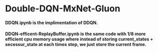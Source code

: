 # Double-DQN-MxNet-Gluon
#### DDQN.ipynb is the implimentation of DDQN.
#### DDQN-efficent-ReplayBuffer.ipynb is the same code with 1/8 more efficient cpu memory usage where instead of storing current_states + secessur_state at each times step, we just store the current frame.
